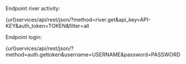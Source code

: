 
Endpoint river activity:

{url}services/api/rest/json/?method=river.get&api_key=API-KEY&auth_token=TOKEN&filter=all

Endpoint login:

{url}services/api/rest/json/?method=auth.gettoken&username=USERNAME&password=PASSWORD

